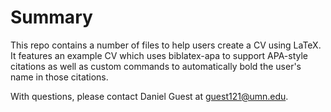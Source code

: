 Summary
=======

This repo contains a number of files to help users create a CV using LaTeX. It features an example CV which uses biblatex-apa to support APA-style citations as well as custom commands to automatically bold the user's name in those citations.

With questions, please contact Daniel Guest at guest121@umn.edu.
